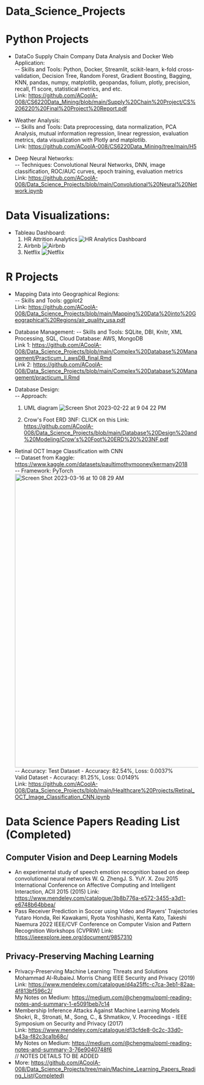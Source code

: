 # Data_Science_Projects

# Python Projects
* DataCo Supply Chain Company Data Analysis and Docker Web Application: \
  -- Skills and Tools: Python, Docker, Streamlit, scikit-learn, k-fold cross-validation, Decision Tree, Random Forest, Gradient Boosting, Bagging, KNN,       pandas, numpy, matplotlib, geopandas, folium, plotly, precision, recall, f1 score, statistical metrics, and etc. \
  Link: https://github.com/ACoolA-008/CS6220Data_Mining/blob/main/Supply%20Chain%20Project/CS%206220%20Final%20Project%20Report.pdf
  
* Weather Analysis: \
  -- Skills and Tools: Data preprocessing, data normalization, PCA Analysis, mutual information regression, linear regression, evaluation metrics, data            visualization with Plotly and matplotlib. \
  Link: https://github.com/ACoolA-008/CS6220Data_Mining/tree/main/H5
  
* Deep Neural Networks: \
  -- Techniques: Convolutional Neural Networks, DNN, image classification, ROC/AUC curves, epoch training, evaluation metrics \
  Link: https://github.com/ACoolA-008/Data_Science_Projects/blob/main/Convolutional%20Neural%20Network.ipynb
 
# Data Visualizations: 
* Tableau Dashboard:
  1. HR Attrition Analytics
  ![HR Analytics Dashboard](https://user-images.githubusercontent.com/71044804/224218903-c76a6d44-c96c-4fb5-a5b1-f444dd02dc07.png)
  2. Airbnb
  ![Airbnb](https://user-images.githubusercontent.com/71044804/223913873-9eb32781-6266-432b-9bab-8d1f959069c1.png)
  3. Netflix
  ![Netflix](https://user-images.githubusercontent.com/71044804/223913924-f20e6e24-0927-41a0-8545-66eebf56361f.png)
  
# R Projects
* Mapping Data into Geographical Regions:\
  -- Skills and Tools: ggplot2 \
  Link: https://github.com/ACoolA-008/Data_Science_Projects/blob/main/Mapping%20Data%20into%20Geographical%20Regions/air_quality_usa.pdf
  
* Database Management:
  -- Skills and Tools: SQLite, DBI, Knitr, XML Processing, SQL, Cloud Database: AWS, MongoDB \
  Link 1: https://github.com/ACoolA-008/Data_Science_Projects/blob/main/Complex%20Database%20Management/Practicum_I_awsDB_final.Rmd \
  Link 2: https://github.com/ACoolA-008/Data_Science_Projects/blob/main/Complex%20Database%20Management/practicum_II.Rmd
  
* Database Design:\
  -- Approach: 
  1. UML diagram
  ![Screen Shot 2023-02-22 at 9 04 22 PM](https://user-images.githubusercontent.com/71044804/220825198-0974d9ce-0caa-4072-8499-d79bd5598c13.png)

  2. Crow's Foot ERD 3NF:
  CLICK on this Link: https://github.com/ACoolA-008/Data_Science_Projects/blob/main/Database%20Design%20and%20Modeling/Crow's%20Foot%20ERD%20%203NF.pdf

* Retinal OCT Image Classification with CNN \
  -- Dataset from Kaggle: https://www.kaggle.com/datasets/paultimothymooney/kermany2018 \
  -- Framework: PyTorch \
  <img width="766" alt="Screen Shot 2023-03-16 at 10 08 29 AM" src="https://user-images.githubusercontent.com/71044804/225700476-a272d61d-db98-4ad7-a582-1f747a0da04c.png"> \
  -- Accuracy: 
  Test Dataset - Accuracy: 82.54%, Loss: 0.0037% \
  Valid Dataset - Accuracy: 81.25%, Loss: 0.0149% \
  Link: https://github.com/ACoolA-008/Data_Science_Projects/blob/main/Healthcare%20Projects/Retinal_OCT_Image_Classification_CNN.ipynb
  
  
# Data Science Papers Reading List (Completed)
## Computer Vision and Deep Learning Models
* An experimental study of speech emotion recognition based on deep convolutional neural networks
 W. Q. ZhengJ. S. YuY. X. Zou
 2015 International Conference on Affective Computing and Intelligent Interaction, ACII 2015 (2015)
 Link: https://www.mendeley.com/catalogue/3b8b776a-e572-3455-a3d1-e6748b64bbea/
* Pass Receiver Prediction in Soccer using Video and Players’ Trajectories Yutaro Honda, 
 Rei Kawakami, Ryota Yoshihashi, Kenta Kato, Takeshi Naemura 
 2022 IEEE/CVF Conference on Computer Vision and Pattern Recognition Workshops (CVPRW)
 Link: https://ieeexplore.ieee.org/document/9857310
## Privacy-Preserving Maching Learning
* Privacy-Preserving Machine Learning: Threats and Solutions
  Mohammad Al-RubaieJ. Morris Chang
  IEEE Security and Privacy (2019) \
  Link: https://www.mendeley.com/catalogue/d4a25ffc-c7ca-3eb1-82aa-4f813bf596c2/ \
  My Notes on Medium: https://medium.com/@chengmu/ppml-reading-notes-and-summary-1-e5091beb7c14
* Membership Inference Attacks Against Machine Learning Models
  Shokri, R., Stronati, M., Song, C., & Shmatikov, V.
  Proceedings - IEEE Symposium on Security and Privacy (2017) \
  Link: https://www.mendeley.com/catalogue/d13cfde8-0c2c-33d0-b43a-f82c3ca1b68c/ \
  My Notes on Medium: https://medium.com/@chengmu/ppml-reading-notes-and-summary-3-76e9040748f6 \
  // NOTES DETAILS TO BE ADDED 
* More: https://github.com/ACoolA-008/Data_Science_Projects/tree/main/Machine_Learning_Papers_Reading_List(Completed)

  
  


